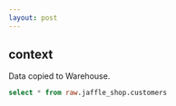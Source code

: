 ```yaml
---
layout: post
---
```

## context

Data copied to Warehouse.

```sql
select * from raw.jaffle_shop.customers
```

